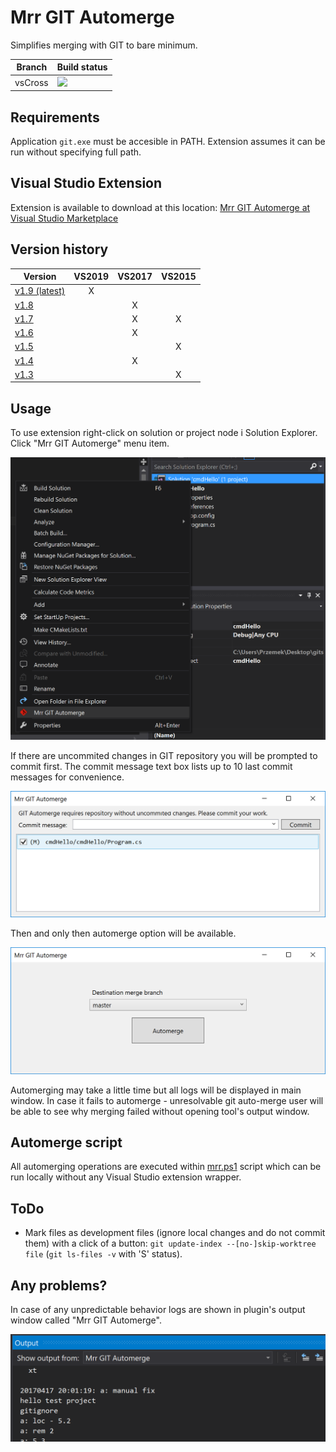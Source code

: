 # Mrr GIT Automerge
Simplifies merging with GIT to bare minimum.

| Branch | Build status |
| --- | --- |
| vsCross | ![](https://pieszynski.visualstudio.com/MrrGitAutomerge/_apis/build/status/MrrGitAutomerge-CI-vs2019) |

## Requirements
Application `git.exe` must be accesible in PATH. Extension assumes it can be run without specifying full path.

## Visual Studio Extension
Extension is available to download at this location: [Mrr GIT Automerge at Visual Studio Marketplace](https://marketplace.visualstudio.com/vsgallery/3d16624f-8bc4-4c36-a508-f70f8285aea7)

## Version history

| Version | VS2019 | VS2017 | VS2015
| --- | :---: | :---: | :---: |
| [v1.9 (latest)](https://github.com/pieszynski/MrrGitAutomerge/releases/download/v1.9/MrrGitAutomerge.1.9.vsix) | X | | |
| [v1.8](https://github.com/pieszynski/MrrGitAutomerge/releases/download/v1.8/MrrGitAutomerge.1.8.vsix) | | X | |
| [v1.7](https://github.com/pieszynski/MrrGitAutomerge/releases/download/v1.7/MrrGitAutomerge.1.7.vsix) | | X | X |
| [v1.6](https://github.com/pieszynski/MrrGitAutomerge/releases/download/v1.6/MrrGitAutomerge.1.6.vsix) | | X | |
| [v1.5](https://github.com/pieszynski/MrrGitAutomerge/releases/download/v1.5/MrrGitAutomerge.1.5.vsix) | | | X |
| [v1.4](https://github.com/pieszynski/MrrGitAutomerge/releases/download/v1.4/MrrGitAutomerge.1.4.vsix) | | X | |
| [v1.3](https://github.com/pieszynski/MrrGitAutomerge/releases/download/v1.3/MrrGitAutomerge.1.3.vsix) | | | X |

## Usage
To use extension right-click on solution or project node i Solution Explorer. Click "Mrr GIT Automerge" menu item.

![Menu item in Solution Explorer](img/screen2.png)

If there are uncommited changes in GIT repository you will be prompted to commit first. The commit message text box lists up to 10 last commit messages for convenience.

![Commit first window](img/screen0.png)

Then and only then automerge option will be available.

![Automerge option](img/screen1.png)

Automerging may take a little time but all logs will be displayed in main window. In case it fails to automerge - unresolvable git auto-merge user will be able to see why merging failed without opening tool's output window.

## Automerge script
All automerging operations are executed within [mrr.ps1](src/MrrGitAutomerge.Core/Resources/mrr.ps1) script which can be run locally without any Visual Studio extension wrapper.

## ToDo

* Mark files as development files (ignore local changes and do not commit them) with a click of a button: `git update-index --[no-]skip-worktree file` (`git ls-files -v` with 'S' status).

## Any problems?
In case of any unpredictable behavior logs are shown in plugin's output window called "Mrr GIT Automerge".

![In output window](img/screen3.png)
